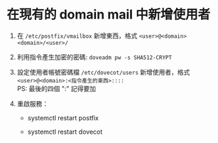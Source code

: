 # 在現有的 domain mail 中新增使用者

1. 在 `/etc/postfix/vmailbox` 新增東西，格式 `<user>@<domain> <domain>/<user>/`

2. 利用指令產生加密的密碼: `doveadm pw -s SHA512-CRYPT`

3. 設定使用者帳號密碼檔 `/etc/dovecot/users` 新增使用者，格式 `<user>@<domain>:<指令產生的東西>::::`  
   PS: 最後的四個 ":" 記得要加

4. 重啟服務：

   * systemctl restart postfix
   
   * systemctl restart dovecot
